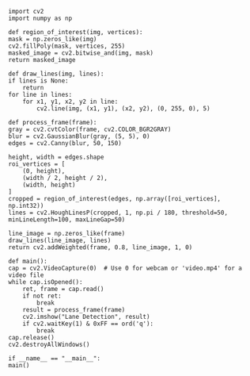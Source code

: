 
    import cv2
    import numpy as np

    def region_of_interest(img, vertices):
    mask = np.zeros_like(img)
    cv2.fillPoly(mask, vertices, 255)
    masked_image = cv2.bitwise_and(img, mask)
    return masked_image

    def draw_lines(img, lines):
    if lines is None:
        return
    for line in lines:
        for x1, y1, x2, y2 in line:
            cv2.line(img, (x1, y1), (x2, y2), (0, 255, 0), 5)

    def process_frame(frame):
    gray = cv2.cvtColor(frame, cv2.COLOR_BGR2GRAY)
    blur = cv2.GaussianBlur(gray, (5, 5), 0)
    edges = cv2.Canny(blur, 50, 150)

    height, width = edges.shape
    roi_vertices = [
        (0, height),
        (width / 2, height / 2),
        (width, height)
    ]
    cropped = region_of_interest(edges, np.array([roi_vertices], np.int32))
    lines = cv2.HoughLinesP(cropped, 1, np.pi / 180, threshold=50, minLineLength=100, maxLineGap=50)

    line_image = np.zeros_like(frame)
    draw_lines(line_image, lines)
    return cv2.addWeighted(frame, 0.8, line_image, 1, 0)

    def main():
    cap = cv2.VideoCapture(0)  # Use 0 for webcam or 'video.mp4' for a video file
    while cap.isOpened():
        ret, frame = cap.read()
        if not ret:
            break
        result = process_frame(frame)
        cv2.imshow("Lane Detection", result)
        if cv2.waitKey(1) & 0xFF == ord('q'):
            break
    cap.release()
    cv2.destroyAllWindows()

    if __name__ == "__main__":
    main()
